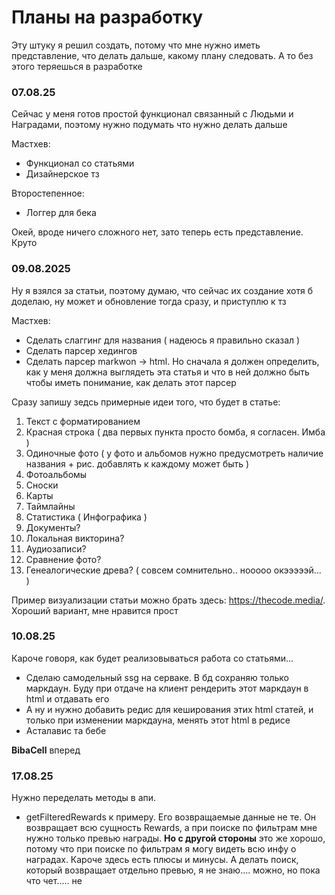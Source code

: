 # Планы на разработку
Эту штуку я решил создать, потому что мне нужно иметь представление, что делать дальше, какому плану следовать. А то без этого теряешься в разработке

### 07.08.25
Сейчас у меня готов простой функционал связанный с Людьми и Наградами, поэтому нужно подумать что нужно делать дальше

Мастхев:
 - Функционал со статьями
 - Дизайнерское тз

Второстепенное:
 - Логгер для бека

Окей, вроде ничего сложного нет, зато теперь есть представление. Круто

### 09.08.2025
Ну я взялся за статьи, поэтому думаю, что сейчас их создание хотя б доделаю, ну может и обновление тогда сразу, и приступлю к тз

Мастхев:
 - Сделать слаггинг для названия ( надеюсь я правильно сказал )
 - Сделать парсер хедингов
 - Сделать парсер markwon -> html. Но сначала я должен определить, как у меня должна выглядеть эта статья и что в ней должно быть чтобы иметь понимание, как делать этот парсер

Сразу запишу зедсь примерные идеи того, что будет в статье:
 1. Текст с форматированием
 2. Красная строка ( два первых пункта просто бомба, я согласен. Имба )
 3. Одиночные фото ( у фото и альбомов нужно предусмотреть наличие названия + рис. добавлять к каждому может быть )
 4. Фотоальбомы
 5. Сноски
 6. Карты
 7. Таймлайны
 8. Статистика ( Инфографика )
 9. Документы?
 10. Локальная викторина?
 11. Аудиозаписи?
 12. Сравнение фото?
 13. Генеалогические древа? ( совсем сомнительно.. нооооо окэээээй... )

Пример визуализации статьи можно брать здесь: https://thecode.media/. Хороший вариант, мне нравится прост

### 10.08.25
Кароче говоря, как будет реализовываться работа со статьями...
 - Сделаю самодельный ssg на серваке. В бд сохраняю только маркдаун. Буду при отдаче на клиент рендерить этот маркдаун в html и отдавать его
 - А ну и нужно добавить редис для кеширования этих html статей, и только при изменении маркдауна, менять этот html в редисе
 - Асталавис та бебе

 **BibaCell** вперед

### 17.08.25 
Нужно переделать методы в апи. 
 - getFilteredRewards к примеру. Его возвращаемые данные не те. Он возвращает всю сущность Rewards, а при поиске по фильтрам мне нужно только превью награды. **Но с другой стороны** это же хорошо, потому что при поиске по фильтрам я могу видеть всю инфу о наградах. Кароче здесь есть плюсы и минусы. А делать поиск, который возвращает отдельно превью, я не знаю.... можно, но пока что чет..... не
